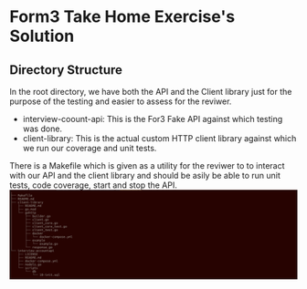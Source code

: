 # Form3 Take Home Exercise's Solution

## Directory Structure
In the root directory, we have both the API and the Client library just for the purpose of the testing and easier to assess for the reviwer.
- interview-coount-api: This is the For3 Fake API against which testing was done.
- client-library: This is the actual custom HTTP client library against which we run our coverage and unit tests. 


There is a Makefile which is given as a utility for the reviwer to to interact with our API and the client library and should be asily be able to run unit tests, code coverage, start and stop the API.
![Screenshot](.images/dir_structure.png)
